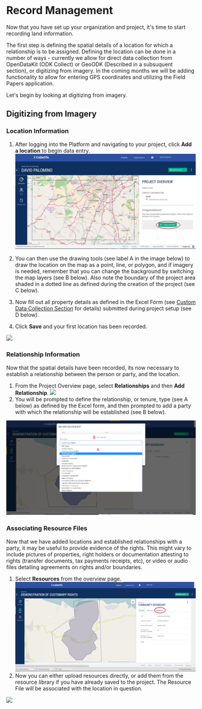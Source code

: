 # Record Management

Now that you have set up your organization and project, it's time to start recording land information.

The first step is defining the spatial details of a location for which a relationship is to be assigned.  Defining the location can be done in a number of ways - currently we allow for direct data collection from OpenDataKit (ODK Collect) or GeoODK (Described in a subsuquent section), or digitizing from imagery.  In the coming months we will be adding functionality to allow for entering GPS coordinates and utilizing the Field Papers application.

Let's begin by looking at digitizing from imagery.

## Digitizing from Imagery

### Location Information

1. After logging into the Platform and navigating to your project, click **Add a location** to begin data entry.
  ![](/assets/addlocation.jpg)
2. You can then use the drawing tools \(see label A in the image below\) to draw the location on the map as a point, line, or polygon, and if imagery is needed, remember that you can change the background by switching the map layers \(see B below\). Also note the boundary of the project area shaded in a dotted line as defined during the creation of the project \(see C below\).

3. Now fill out all property details as defined in the Excel Form \(see [Custom Data Collection Section](http://docs.cadasta.org/en/XLSForms.html) for details\) submitted during project setup \(see D below\).

4. Click **Save** and your first location has been recorded.


![](/assets/records_digitizing.png)

### Relationship Information

Now that the spatial details have been recorded, its now necessary to establish a relationship between the person or party, and the location.

1. From the Project Overview page, select **Relationships** and then **Add Relationship**.
  ![](/assets/records_relationships.png)
2. You will be prompted to define the relationship, or tenure, type \(see A below\) as defined by the Excel form, and then prompted to add a party with which the relationship will be established \(see B below\). 

![](/assets/records_relationship_type_and_party.png)

### Associating Resource Files

Now that we have added locations and established relationships with a party, it may be useful to provide evidence of the rights.  This might vary to include pictures of properties, right holders or documentation attesting to rights \(transfer documents, tax payments receipts, etc\), or video or audio files detailing agreements on rights and/or boundaries.

1. Select **Resources** from the overview page. 
![](/assets/records_resourcefiles.png)
2. Now you can either upload resources directly, or add them from the resource library if you have already saved to the project. The Resource File will be associated with the location in question.

![](/assets/records_resource_files_addition.png)

